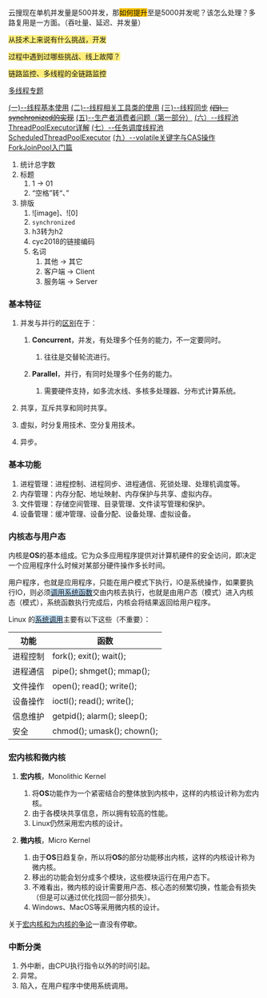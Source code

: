 云搜现在单机并发量是500并发，那<span style=background:#fdc200>如何提升</span>至是5000并发呢？该怎么处理？多路复用是一方面。（吞吐量、延迟、并发量）

<span style=background:#ffee7c>从技术上来说有什么挑战，开发</span>

<span style=background:#ffee7c>过程中遇到过哪些挑战、线上故障？</span>

<span style=background:#ffee7c>链路监控、多线程的全链路监控</span>

[多线程专题](https://github.com/sjxbg/interviewGuide/blob/master/docs/JavaMultiThread.md)

[(一)--线程基本使用](https://blog.hufeifei.cn/2017/06/14/Java/Java多线程复习与巩固（一）--线程基本使用/)
[(二)--线程相关工具类的使用](https://blog.hufeifei.cn/2017/06/14/Java/Java多线程复习与巩固（二）--线程相关工具类的使用/)
[(三)--线程同步](https://blog.hufeifei.cn/2017/06/14/Java/Java多线程复习与巩固（三）--线程同步/)
~~[(四)--synchronized的实现](https://blog.hufeifei.cn/2017/06/15/Java/Java多线程复习与巩固（四）--synchronized的JVM实现/)~~
[(五)--生产者消费者问题（第一部分）](https://blog.hufeifei.cn/2017/06/26/Java/Java多线程复习与巩固（五）--生产者消费者问题（第一部分）/)
[(六）--线程池ThreadPoolExecutor详解](https://blog.hufeifei.cn/2017/08/14/Java/Java多线程复习与巩固（六）--线程池ThreadPoolExecutor详解/)
[(七）--任务调度线程池ScheduledThreadPoolExecutor](https://blog.hufeifei.cn/2018/02/22/Java/Java多线程复习与巩固（七）--任务调度线程池ScheduledThreadPoolExecutor/)
[(九）--volatile关键字与CAS操作](https://blog.hufeifei.cn/2017/06/27/Java/Java多线程复习与巩固（九）--volatile关键字与CAS操作/)
[ForkJoinPool入门篇](https://blog.hufeifei.cn/2018/09/15/Java/ForkJoinPool/)



1. 统计总字数
2. 标题
   1. 1 -> 01
   2. “空格”转“、”
3. 排版
   1. ![image]、![0]
   2. `synchronized`
   3. h3转为h2
   4. cyc2018的链接编码
   5. 名词
      1. 其他 -> 其它
      2. 客户端 -> Client
      3. 服务端 -> Server



### 基本特征

1. 并发与并行的[区别](https://www.zhihu.com/question/33515481)在于：

   1. **Concurrent**，并发，有处理多个任务的能力，不一定要同时。
      1. 往往是交替轮流进行。

   2. **Parallel**，并行，有同时处理多个任务的能力。

      1. 需要硬件支持，如多流水线、多核多处理器、分布式计算系统。
2. 共享，互斥共享和同时共享。
3. 虚拟，时分复用技术、空分复用技术。
5. 异步。



### 基本功能

1. 进程管理：进程控制、进程同步、进程通信、死锁处理、处理机调度等。
2. 内存管理：内存分配、地址映射、内存保护与共享、虚拟内存。
3. 文件管理：存储空间管理、目录管理、文件读写管理和保护。
4. 设备管理：缓冲管理、设备分配、设备处理、虚拟设备。



### 内核态与用户态

内核是**OS**的基本组成。它为众多应用程序提供对计算机硬件的安全访问，即决定一个应用程序什么时候对某部分硬件操作多长时间。

用户程序，也就是应用程序，只能在用户模式下执行，IO是系统操作，如果要执行IO，则必须<span style=background:#c2e2ff><u>调用系统函数</u></span>交由内核去执行，也就是由用户态（模式）进入内核态（模式），系统函数执行完成后，内核会将结果返回给用户程序。

Linux 的<u><span style=background:#c2e2ff>系统调用</span></u>主要有以下这些（不重要）：

| **功能** | **函数**                    |
| -------- | --------------------------- |
| 进程控制 | fork(); exit(); wait();     |
| 进程通信 | pipe(); shmget(); mmap();   |
| 文件操作 | open(); read(); write();    |
| 设备操作 | ioctl(); read(); write();   |
| 信息维护 | getpid(); alarm(); sleep(); |
| 安全     | chmod(); umask(); chown();  |



### 宏内核和微内核

1. **宏内核**，Monolithic Kernel

   1. 将**OS**功能作为一个紧密结合的整体放到内核中，这样的内核设计称为宏内核。
   2. 由于各模块共享信息，所以拥有较高的性能。
   3. Linux仍然采用宏内核的设计。

2. **微内核**，Micro Kernel

   1. 由于**OS**日趋复杂，所以将**OS**的部分功能移出内核，这样的内核设计称为微内核。
   2. 移出的功能会划分成多个模块，这些模块运行在用户态下。
   3. 不难看出，微内核的设计需要用户态、核心态的频繁切换，性能会有损失（但是可以通过优化找回一部分损失）。
   4. Windows、MacOS等采用微内核的设计。

关于[宏内核和为内核的争论](https://www.zhihu.com/question/20314255)一直没有停歇。



### 中断分类

1. 外中断，由CPU执行指令以外的时间引起。
2. 异常。
3. 陷入，在用户程序中使用系统调用。